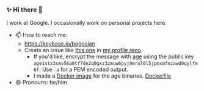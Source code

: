 ### ✨ Hi there 👋

I work at Google. I occasionally work on personal projects here.

- 📫 How to reach me:
  - https://keybase.io/bogosian
  - Create an issue like [this one](https://github.com/bogosj/bogosj/issues/1) in [my profile repo](https://github.com/bogosj/bogosj/issues).
    - If you'd like, encrypt the message with [age](http://age-encryption.org) using the public key `age1xtx3smv56a8tf7de2q0gxz3zmuw6pyj9mrul0l5jpmxmfnzawd9qylfm6f`. Use `-a` for a PEM encoded output.
    - I made a [Docker image](https://github.com/users/bogosj/packages/container/age) for the age binaries. [Dockerfile](https://github.com/bogosj/docker-age/blob/main/Dockerfile)
- 😄 Pronouns: he/him

<!--
**bogosj/bogosj** is a ✨ _special_ ✨ repository because its `README.md` (this file) appears on your GitHub profile.

Here are some ideas to get you started:

- 🔭 I’m currently working on ...
- 🌱 I’m currently learning ...
- 👯 I’m looking to collaborate on ...
- 🤔 I’m looking for help with ...
- 💬 Ask me about ...
- 😄 Pronouns: ...
- ⚡ Fun fact: ...
-->
